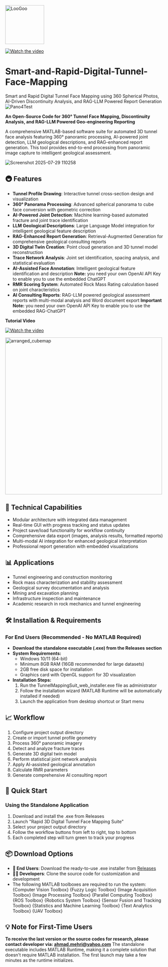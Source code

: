 
<img width="124" height="124" alt="LooGoo" src="https://github.com/user-attachments/assets/05aeb7fb-51d3-4985-a2b8-fdb9c1645369" />

[![Watch the video](https://img.youtube.com/vi/Jy-wP6f4hWA/0.jpg)](https://youtu.be/Jy-wP6f4hWA)

# Smart-and-Rapid-Digital-Tunnel-Face-Mapping
Smart and Rapid Digital Tunnel Face Mapping using 360 Spherical Photos, AI-Driven Discontinuity Analysis, and RAG-LLM Powered Report Generation
![Pano4Test](https://github.com/user-attachments/assets/1aef053a-a906-40fa-a978-95957b37929f)

**An Open-Source Code for 360° Tunnel Face Mapping, Discontinuity Analysis, and RAG-LLM Powered Geo-engineering Reporting**

A comprehensive MATLAB-based software suite for automated 3D tunnel face analysis featuring 360° panoramic processing, AI-powered joint detection, LLM geological descriptions, and RAG-enhanced report generation. This tool provides end-to-end processing from panoramic image capture to intelligent geological assessment.

![Screenshot 2025-07-29 110258](https://github.com/user-attachments/assets/b2de13fd-d882-43c0-8c86-6a232ba323de)


## 🚇 Features

- **Tunnel Profile Drawing**: Interactive tunnel cross-section design and visualization
- **360° Panorama Processing**: Advanced spherical panorama to cube face conversion with geometric correction
- **AI-Powered Joint Detection**: Machine learning-based automated fracture and joint trace identification
- **LLM Geological Descriptions**: Large Language Model integration for intelligent geological feature description
- **RAG-Enhanced Report Generation**: Retrieval-Augmented Generation for comprehensive geological consulting reports
- **3D Digital Twin Creation**: Point cloud generation and 3D tunnel model reconstruction
- **Trace Network Analysis**: Joint set identification, spacing analysis, and statistical evaluation
- **AI-Assisted Face Annotation**: Intelligent geological feature identification and description
  **Note:** you need your own OpenAI API Key to enable you to use the embedded ChatGPT
- **RMR Scoring System**: Automated Rock Mass Rating calculation based on joint characteristics
- **AI Consulting Reports**: RAG-LLM powered geological assessment reports with multi-modal analysis and Word document export
  **Important Note:** you need your own OpenAI API Key to enable you to use the embedded RAG-ChatGPT

**Tutorial Video**

[![Watch the video](https://img.youtube.com/vi/hJ16xQeTYZ4/0.jpg)](https://youtu.be/hJ16xQeTYZ4)
  
<img src="https://github.com/user-attachments/assets/3e3e845b-648f-4904-8a41-73108401d104" width="500" alt="arranged_cubemap">

## 🔧 Technical Capabilities

- Modular architecture with integrated data management
- Real-time GUI with progress tracking and status updates
- Project save/load functionality for workflow continuity
- Comprehensive data export (images, analysis results, formatted reports)
- Multi-modal AI integration for enhanced geological interpretation
- Professional report generation with embedded visualizations

## 📊 Applications

- Tunnel engineering and construction monitoring
- Rock mass characterization and stability assessment
- Geological survey documentation and analysis
- Mining and excavation planning
- Infrastructure inspection and maintenance
- Academic research in rock mechanics and tunnel engineering

## 🛠️ Installation & Requirements

### For End Users (Recommended - No MATLAB Required)
- **Download the standalone executable (.exe) from the Releases section**
- **System Requirements:**
  - Windows 10/11 (64-bit)
  - Minimum 8GB RAM (16GB recommended for large datasets)
  - 2GB free disk space for installation
  - Graphics card with OpenGL support for 3D visualization
- **Installation Steps:**
  1. Run the TunnelMappingSuit_web_installer.exe file as administrator
  2. Follow the installation wizard (MATLAB Runtime will be automatically installed if needed)
  3. Launch the application from desktop shortcut or Start menu

## 📈 Workflow

1. Configure project output directory
2. Create or import tunnel profile geometry
3. Process 360° panoramic imagery
4. Detect and analyze fracture traces
5. Generate 3D digital twin model
6. Perform statistical joint network analysis
7. Apply AI-assisted geological annotation
8. Calculate RMR parameters
9. Generate comprehensive AI consulting report

## 🚀 Quick Start

### Using the Standalone Application
1. Download and install the .exe from Releases
2. Launch "Rapid 3D Digital Tunnel Face Mapping Suite"
3. Select your project output directory
4. Follow the workflow buttons from left to right, top to bottom
5. Each completed step will turn green to track your progress

## 📦 Download Options

- **🎯 End Users**: Download the ready-to-use .exe installer from [Releases](https://github.com/ahmadmehri/Smart-and-Rapid-Digital-Tunnel-Face-Mapping-/blob/main/TunnelMappingSuit_web_installer.exe)
- **👨‍💻 Developers**: Clone the source code for customization and development
- The following MATLAB toolboxes are required to run the system:
    {Computer Vision Toolbox}
    {Fuzzy Logic Toolbox}
    {Image Acquisition Toolbox}
    {Image Processing Toolbox}
    {Parallel Computing Toolbox}
    {ROS Toolbox}
    {Robotics System Toolbox}
    {Sensor Fusion and Tracking Toolbox}
    {Statistics and Machine Learning Toolbox}
    {Text Analytics Toolbox}
    {UAV Toolbox}

## 💡 Note for First-Time Users
**To receive the last version or the source codes for research, please contact developer via: ahmad.mehri@yahoo.com**
The standalone executable includes MATLAB Runtime, making it a complete solution that doesn't require MATLAB installation. The first launch may take a few minutes as the runtime initializes.
